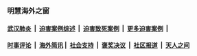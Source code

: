 
### 明慧海外之窗

####  [武汉肺炎](indexes/365.md?t=02111900) &nbsp;|&nbsp;  [迫害案例综述](indexes/328.md?t=02111900) &nbsp;|&nbsp; [迫害致死案例](indexes/277.md?t=02111900)  &nbsp;|&nbsp; [更多迫害案例](indexes/81.md?t=02111900)  &nbsp;|&nbsp; 
####  [时事评论](indexes/19.md?t=02111900) &nbsp;|&nbsp; [海外简讯](indexes/245.md?t=02111900)&nbsp;|&nbsp;  [社会支持](indexes/140.md?t=02111900) &nbsp;|&nbsp; [褒奖决议](indexes/282.md?t=02111900) &nbsp;|&nbsp; [社区报道](indexes/91.md?t=02111900)  &nbsp;|&nbsp; [天人之间](indexes/78.md?t=02111900) 


